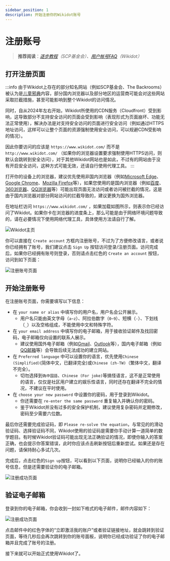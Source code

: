```yaml
---
sidebar_position: 1
description: 开始注册你的Wikidot账号
---
```


# 注册账号
> **推荐阅读**：_[逐步教程](https://scp-wiki-cn.wikidot.com/step-by-step)（SCP基金会）、[用户帐号FAQ](https://www.wikidot.com/faq:user-accounts)（Wikidot）_

## 打开注册页面
:::info
由于Wikidot上存在的部分知名网站（例如SCP基金会、The Backrooms）被认为是[儿童邪典](https://whsczfzd.beijing.gov.cn/zwxx/gzdt/202104/t20210426_3312893.html)内容，部分国内浏览器以及部分地区的运营商可能会对这些网站采取拦截措施，甚至可能影响到整个Wikidot的访问情况。

同时，自从2024年左右开始，Wikidot所使用的CDN服务（Cloudfront）受到影响，这导致部分不支持安全访问的页面会受到影响（表现形式为页面崩坏、功能无法正常使用），解决办法是对支持安全访问的页面进行安全访问（例如通过HTTPS地址访问，这样可以让整个页面的资源强制使用安全访问，可以规避CDN受影响的情况）。

因此你要访问的应该是 ``https://www.wikidot.com/`` 而不是 ``http://www.wikidot.com/`` （如果你的浏览器设置要求强制使用HTTPS访问，则默认会跳转到安全访问），对于其他Wikidot网站也是如此，不过有的网站由于没有开启安全访问，这种方式可能无效，还请自行使用代理工具。
:::

打开你的设备上的浏览器，建议优先使用非国内浏览器（例如[Microsoft Edge](https://www.microsoft.com/zh-cn/edge/download)、[Google Chrome](https://www.google.com/intl/zh-CN/chrome/)、[Mozilla Firefox](https://www.mozilla.org/zh-CN/firefox/)等），如果您使用的是国内浏览器（例如[百度](https://www.baidu.com/)、[360浏览器](https://browser.360.cn/)、[QQ浏览器](https://browser.qq.com/)等）可能出现页面无法访问或者访问被拦截的情况，这是由于国内浏览器对部分网站访问的拦截导致的，建议更换为国外浏览器。

在地址栏访问 ``https://www.wikidot.com/`` ，如果加载如图所示，则表示你已经访问了Wikidot。如果你卡在浏览器的进度条上，那么可能是由于网络环境问题导致的，请在必要情况下使用网络代理工具，具体使用方法请自行了解。

![Wikidot主页](/img/wikidot.png)


你可以直接在 ``Create account`` 方框内注册账号，不过为了方便修改语言，或者说你已经拥有了账号，我们建议点击 ``Sign Up`` 按钮访问登录/注册页面。访问完成后，如果你已经拥有账号则登录，否则请点击红色的 ``Create an account`` 按钮，访问到如下页面：

![注册账号页面](/img/basic/register.png)

## 开始注册账号
在注册账号页面，你需要填写以下信息：
- 在 ``your name or alias`` 中填写你的用户名，用户名会公开展示。
  - 用户名只能由英文字母（``a~z``）、阿拉伯数字（``0~9``）、短横（``-``）、下划线（``_``）以及空格组成，不能使用中文和特殊字符。
- 在 ``your email address`` 中填写你的电子邮箱，用于接收验证邮件及找回密码，电子邮箱仅向设置的联系人展示。
  - 建议使用国外电子邮箱（例如[Gmail](https://mail.google.com)、[Outlook](https://outlook.live.com/)等），国内电子邮箱（例如[QQ邮箱](https://mail.qq.com)等）会导致后续无法成功的建立网站。
- 在 ``Preferred language`` 中可以设置你的语言，优先使用``Chinese (Simplified)``(简体中文，已翻译完全)或``Chinese (zh-TW)``（繁体中文，翻译不完全）。
  - 切勿选择到``偽中国語``、``Chinese (For joke)``等搞怪语言，这不是正常使用的语言，仅仅是社区用户建立的娱乐性语言，同时还存在翻译不完全的情况，不建议在平时使用。
- 在 ``choose your new password`` 中设置你的密码，用于登录到Wikidot。
  - 你还需要在 ``re-enter the same password`` 重复输入并确认你的密码。
  - 鉴于Wikidot并没有过多的安全保护机制，建议使用复杂密码并定期修改，密码至少需要六位数。

最后你还需要完成验证码，即 ``Please re-solve the equation``，与常见的的滑动验证码、选择验证码不同，Wikidot使用的验证码是需要你手动计算一道简单的数学题目。有时候Wikidot验证码可能出现无法正确验证的情况，即使你输入的答案正确，也会提示你答案错误，此时你应该点击刷新按钮后重新尝试。如果还是存在问题，请保持耐心多试几次。

完成后，点击红色的``Sign up``按钮，可以看到以下页面，说明你已经输入的你的账号信息，但是还需要验证你的电子邮箱。

![注册成功页面](/img/basic/check-email.png)

## 验证电子邮箱
登录到你的电子邮箱，你会收到一封如下格式的电子邮件，邮件内容如下： 
  
![注册成功页面](/img/basic/register-emails.png)

点击邮件中的红色字体的“立即激活我的账户”或者验证链接地址，就会跳转到验证页面，等待几秒后会再次跳转到你的账号面板，说明你已经成功验证了你的电子邮箱并且完成了账号的注册。

接下来就可以开始正式使用Wikidot了。